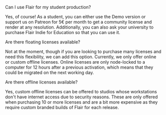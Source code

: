 Can I use Flair for my student production?
<div markdown="1">
Yes, of course! As a student, you can either use the Demo version or support us on Patreon for 5€ per month to get a community license and render at any resolution. Additionally, you can also ask your university to purchase Flair Indie for Education so that you can use it.
</div>

Are there floating licenses available?
<div markdown="1">
Not at the moment, though if you are looking to purchase many licenses and need this flexibility, we can add this option. Currently, we only offer online or custom offline licenses. Online licenses are only node-locked to a computer for 12 hours after a previous activation, which means that they could be migrated on the next working day.
</div>

Are there offline licenses available?
<div markdown="1">
Yes, custom offline licenses can be offered to studios whose workstations don't have internet access due to security reasons. These are only offered when purchasing 10 or more licenses and are a bit more expensive as they require custom branded builds of Flair for each release.
</div>